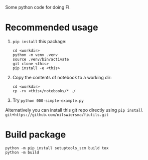 Some python code for doing FI.

# Recommended usage

1. `pip install` this package:
    ```
    cd <workdir>
    python -m venv .venv
    source .venv/bin/activate
    git clone <this>
    pip install -e <this>
    ```
2. Copy the contents of notebook to a working dir:
    ```
    cd <workdir>
    cp -rv <this>/notebooks/* ./
    ```
3. Try `python 000-simple-example.py`

Alternatively you can install this git repo directly using `pip install git+https://github.com/nilswiersma/fiutils.git`

# Build package

```
python -m pip install setuptools_scm build tox
python -m build
```
